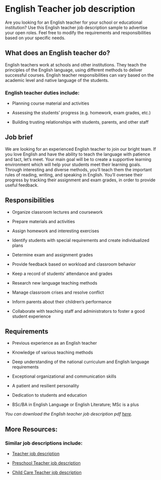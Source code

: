 # English Teacher job description
Are you looking for an English teacher for your school or educational institution? Use this English teacher job description sample to advertise your open roles. Feel free to modify the requirements and responsibilities based on your specific needs.


## What does an English teacher do?
English teachers work at schools and other institutions. They teach the principles of the English language, using different methods to deliver successful courses. English teacher responsibilities can vary based on the academic level and native language of the students.
### English teacher duties include:
* Planning course material and activities

* Assessing the students’ progress (e.g. homework, exam grades, etc.)

* Building trusting relationships with students, parents, and other staff



## Job brief

We are looking for an experienced English teacher to join our bright team. If you love English and have the ability to teach the language with patience and tact, let’s meet.
Your main goal will be to create a supportive learning environment which will help your students meet their learning goals. Through interesting and diverse methods, you’ll teach them the important rules of reading, writing, and speaking in English. You’ll oversee their progress by tracking their assignment and exam grades, in order to provide useful feedback.


## Responsibilities

* Organize classroom lectures and coursework

* Prepare materials and activities

* Assign homework and interesting exercises

* Identify students with special requirements and create individualized plans

* Determine exam and assignment grades

* Provide feedback based on workload and classroom behavior

* Keep a record of students’ attendance and grades

* Research new language teaching methods

* Manage classroom crises and resolve conflict

* Inform parents about their children’s performance

* Collaborate with teaching staff and administrators to foster a good student experience


## Requirements

* Previous experience as an English teacher

* Knowledge of various teaching methods

* Deep understanding of the national curriculum and English language requirements

* Exceptional organizational and communication skills

* A patient and resilient personality

* Dedication to students and education

* BSc/BA in English Language or English Literature; MSc is a plus

<em>You can download the English teacher job description pdf <a href="https://ojjme2x5sm337cgpo2mhuny3-wpengine.netdna-ssl.com/wp-content/uploads/2019/06/English-teacher-job-description-template.pdf" target="_blank" rel="noopener">here</a>.</em>


## More Resources:
### Similar job descriptions include:
* <a href="https://resources.workable.com/teacher-job-description">Teacher job description</a>

* <a href="https://resources.workable.com/preschool-teacher-job-description">Preschool Teacher job description</a>

* <a href="https://resources.workable.com/child-care-teacher-job-description">Child Care Teacher job description</a>
